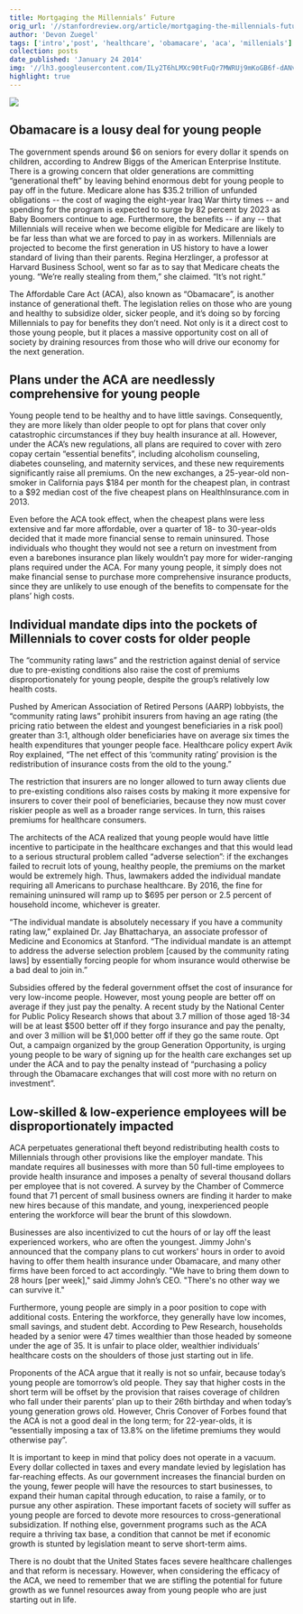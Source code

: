 ```yaml
---
title: Mortgaging the Millennials’ Future
orig_url: '//stanfordreview.org/article/mortgaging-the-millennials-future/'
author: 'Devon Zuegel'
tags: ['intro','post', 'healthcare', 'obamacare', 'aca', 'millenials']
collection: posts
date_published: 'January 24 2014'
img: '//lh3.googleusercontent.com/ILy2T6hLMXc90tFuQr7MWRUj9mKoGB6f-dANvsXRRwgmTsR7wmdK7U1D3DDuGuyNpwZTxhlgbJxp_pYTGIgWGOA3jj0o4i_U0bADZiWJtR0WSEYhL_RM7XVE0Q'
highlight: true
---
```


![](//lh3.googleusercontent.com/ILy2T6hLMXc90tFuQr7MWRUj9mKoGB6f-dANvsXRRwgmTsR7wmdK7U1D3DDuGuyNpwZTxhlgbJxp_pYTGIgWGOA3jj0o4i_U0bADZiWJtR0WSEYhL_RM7XVE0Q)

## Obamacare is a lousy deal for young people

The government spends around $6 on seniors for every dollar it spends on children, according to Andrew Biggs of the American Enterprise Institute. There is a growing concern that older generations are committing “generational theft” by leaving behind enormous debt for young people to pay off in the future. Medicare alone has $35.2 trillion of unfunded obligations -- the cost of waging the eight-year Iraq War thirty times -- and spending for the program is expected to surge by 82 percent by 2023 as Baby Boomers continue to age. Furthermore, the benefits -- if any -- that Millennials will receive when we become eligible for Medicare are likely to be far less than what we are forced to pay in as workers. Millennials are projected to become the first generation in US history to have a lower standard of living than their parents. Regina Herzlinger, a professor at Harvard Business School, went so far as to say that Medicare cheats the young. “We’re really stealing from them,” she claimed. “It’s not right.”

The Affordable Care Act (ACA), also known as “Obamacare”, is another instance of generational theft. The legislation relies on those who are young and healthy to subsidize older, sicker people, and it’s doing so by forcing Millennials to pay for benefits they don’t need. Not only is it a direct cost to those young people, but it places a massive opportunity cost on all of society by draining resources from those who will drive our economy for the next generation.

## Plans under the ACA are needlessly comprehensive for young people

Young people tend to be healthy and to have little savings. Consequently, they are more likely than older people to opt for plans that cover only catastrophic circumstances if they buy health insurance at all. However, under the ACA’s new regulations, all plans are required to cover with zero copay certain “essential benefits”, including alcoholism counseling, diabetes counseling, and maternity services, and these new requirements significantly raise all premiums. On the new exchanges, a 25-year-old non-smoker in California pays $184 per month for the cheapest plan, in contrast to a $92 median cost of the five cheapest plans on HealthInsurance.com in 2013.

Even before the ACA took effect, when the cheapest plans were less extensive and far more affordable, over a quarter of 18- to 30-year-olds decided that it made more financial sense to remain uninsured. Those individuals who thought they would not see a return on investment from even a barebones insurance plan likely wouldn’t pay more for wider-ranging plans required under the ACA. For many young people, it simply does not make financial sense to purchase more comprehensive insurance products, since they are unlikely to use enough of the benefits to compensate for the plans’ high costs.

## Individual mandate dips into the pockets of Millennials to cover costs for older people

The “community rating laws” and the restriction against denial of service due to pre-existing conditions also raise the cost of premiums disproportionately for young people, despite the group’s relatively low health costs.

Pushed by American Association of Retired Persons (AARP) lobbyists, the “community rating laws” prohibit insurers from having an age rating (the pricing ratio between the eldest and youngest beneficiaries in a risk pool) greater than 3:1, although older beneficiaries have on average six times the health expenditures that younger people face. Healthcare policy expert Avik Roy explained, “The net effect of this ‘community rating’ provision is the redistribution of insurance costs from the old to the young.”

The restriction that insurers are no longer allowed to turn away clients due to pre-existing conditions also raises costs by making it more expensive for insurers to cover their pool of beneficiaries, because they now must cover riskier people as well as a broader range services. In turn, this raises premiums for healthcare consumers.

The architects of the ACA realized that young people would have little incentive to participate in the healthcare exchanges and that this would lead to a serious structural problem called “adverse selection”: if the exchanges failed to recruit lots of young, healthy people, the premiums on the market would be extremely high. Thus, lawmakers added the individual mandate requiring all Americans to purchase healthcare. By 2016, the fine for remaining uninsured will ramp up to $695 per person or 2.5 percent of household income, whichever is greater.

“The individual mandate is absolutely necessary if you have a community rating law,” explained Dr. Jay Bhattacharya, an associate professor of Medicine and Economics at Stanford. “The individual mandate is an attempt to address the adverse selection problem [caused by the community rating laws] by essentially forcing people for whom insurance would otherwise be a bad deal to join in.”

Subsidies offered by the federal government offset the cost of insurance for very low-income people. However, most young people are better off on average if they just pay the penalty. A recent study by the National Center for Public Policy Research shows that about 3.7 million of those aged 18-34 will be at least $500 better off if they forgo insurance and pay the penalty, and over 3 million will be $1,000 better off if they go the same route. Opt Out, a campaign organized by the group Generation Opportunity, is urging young people to be wary of signing up for the health care exchanges set up under the ACA and to pay the penalty instead of “purchasing a policy through the Obamacare exchanges that will cost more with no return on investment”.

## Low-skilled & low-experience employees will be disproportionately impacted

ACA perpetuates generational theft beyond redistributing health costs to Millennials through other provisions like the employer mandate. This mandate requires all businesses with more than 50 full-time employees to provide health insurance and imposes a penalty of several thousand dollars per employee that is not covered. A survey by the Chamber of Commerce found that 71 percent of small business owners are finding it harder to make new hires because of this mandate, and young, inexperienced people entering the workforce will bear the brunt of this slowdown.

Businesses are also incentivized to cut the hours of or lay off the least experienced workers, who are often the youngest. Jimmy John's announced that the company plans to cut workers' hours in order to avoid having to offer them health insurance under Obamacare, and many other firms have been forced to act accordingly. "We have to bring them down to 28 hours [per week]," said Jimmy John’s CEO. "There's no other way we can survive it."

Furthermore, young people are simply in a poor position to cope with additional costs. Entering the workforce, they generally have low incomes, small savings, and student debt. According to Pew Research, households headed by a senior were 47 times wealthier than those headed by someone under the age of 35. It is unfair to place older, wealthier individuals’ healthcare costs on the shoulders of those just starting out in life.

Proponents of the ACA argue that it really is not so unfair, because today’s young people are tomorrow’s old people. They say that higher costs in the short term will be offset by the provision that raises coverage of children who fall under their parents’ plan up to their 26th birthday and when today’s young generation grows old. However, Chris Conover of Forbes found that the ACA is not a good deal in the long term; for 22-year-olds, it is “essentially imposing a tax of 13.8% on the lifetime premiums they would otherwise pay”.

It is important to keep in mind that policy does not operate in a vacuum. Every dollar collected in taxes and every mandate levied by legislation has far-reaching effects. As our government increases the financial burden on the young, fewer people will have the resources to start businesses, to expand their human capital through education, to raise a family, or to pursue any other aspiration. These important facets of society will suffer as young people are forced to devote more resources to cross-generational subsidization. If nothing else, government programs such as the ACA require a thriving tax base, a condition that cannot be met if economic growth is stunted by legislation meant to serve short-term aims.

There is no doubt that the United States faces severe healthcare challenges and that reform is necessary. However, when considering the efficacy of the ACA, we need to remember that we are stifling the potential for future growth as we funnel resources away from young people who are just starting out in life.
